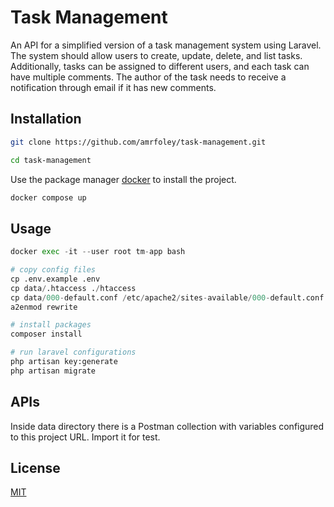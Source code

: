# Task Management

An API for a simplified version of a task management system using Laravel.
The system should allow users to create, update, delete, and list tasks. Additionally, tasks can
be assigned to different users, and each task can have multiple comments. The author of the
task needs to receive a notification through email if it has new comments.

## Installation

```bash
git clone https://github.com/amrfoley/task-management.git
```
```bash
cd task-management
```
Use the package manager [docker](https://docs.docker.com/engine/install/) to install the project.

```bash
docker compose up
```

## Usage

```python
docker exec -it --user root tm-app bash

# copy config files
cp .env.example .env
cp data/.htaccess ./htaccess
cp data/000-default.conf /etc/apache2/sites-available/000-default.conf
a2enmod rewrite

# install packages
composer install

# run laravel configurations
php artisan key:generate
php artisan migrate
```

## APIs

Inside data directory there is a Postman collection with variables configured to this project URL. 
Import it for test.

## License

[MIT](https://choosealicense.com/licenses/mit/)